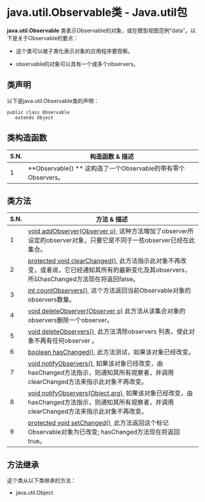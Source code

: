 # java.util.Observable类 - Java.util包

**java.util.Observable** 类表示Observable的对象，或在模型视图范例“data”。以下是关于Observable的要点：

*   这个类可以被子类化表示对象的应用程序要观察。

*   observable的对象可以具有一个或多个observers。

## 类声明

以下是java.util.Observable类的声明：

```
public class Observable
   extends Object
```

## 类构造函数

| S.N. | 构造函数 & 描述 |
| --- | --- |
| 1 | **Observable() ** 这构造了一个Observable的带有零个Observers。 |

## 类方法

| S.N. | 方法 & 描述 |
| --- | --- |
| 1 | [void addObserver(Observer o) ](http://www.yiibai.com/java/util/observable_addobserver.html) 这种方法增加了observer所设定的observer对象，只要它是不同于一些observer已经在此集合。 |
| 2 | [protected void clearChanged() ](http://www.yiibai.com/java/util/observable_clearchanged.html) 此方法指示此对象不再改变，或者说，它已经通知其所有的最新变化及其observers，所以hasChanged方法现在将返回false。 |
| 3 | [int countObservers() ](http://www.yiibai.com/java/util/observable_countobservers.html) 这个方法返回当前Observable对象的observers数量。 |
| 4 | [void deleteObserver(Observer o)](http://www.yiibai.com/java/util/observable_deleteobserver.html) 此方法从该集合对象的observers删除一个observer。 |
| 5 | [void deleteObservers() ](http://www.yiibai.com/java/util/observable_deleteobservers.html) 此方法清除observers 列表，使此对象不再有任何observer 。 |
| 6 | [boolean hasChanged() ](http://www.yiibai.com/java/util/observable_haschanged.html) 此方法测试，如果该对象已经改变。 |
| 7 | [void notifyObservers() ](http://www.yiibai.com/java/util/observable_notifyobservers.html) 如果该对象已经改变，由hasChanged方法指示，则通知其所有观察者，并调用clearChanged方法来指示此对象不再改变。 |
| 8 | [void notifyObservers(Object arg) ](http://www.yiibai.com/java/util/observable_notifyobservers_object.html) 如果该对象已经改变，由hasChanged方法指示，则通知其所有观察者，并调用clearChanged方法来指示此对象不再改变。 |
| 9 | [protected void setChanged() ](http://www.yiibai.com/java/util/observable_setchanged.html) 此方法返回这个标记Observable对象为已改变; hasChanged方法现在将返回true。 |

## 方法继承

这个类从以下类继承的方法：

*   java.util.Object

